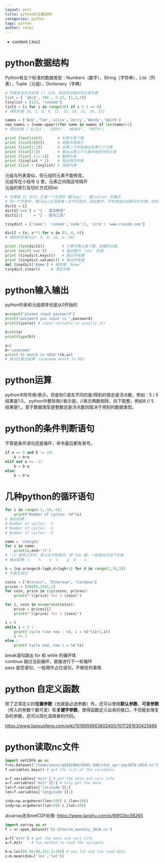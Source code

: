 ```yaml
---
layout: post
title: python的主要结构
categories: python
tags: python
author: renql
---
```


* content
{:toc}

# python数据结构
Python有五个标准的数据类型：Numbers（数字），String（字符串），List（列表），Tuple（元组），Dictionary（字典）
```py
# 列表是写在方括号 [] 之间、用逗号分隔开的元素列表
list = [ 'abcd', 786 , 2.23, [1,2,3]]
tinylist = [123, 'runoob']
list2 = [i for i in range(30) if i % 3 == 0]
# 得到列表 [0, 3, 6, 9, 12, 15, 18, 21, 24, 27]

names = ['Bob','Tom','alice','Jerry','Wendy','Smith']
new_names = [name.upper()for name in names if len(name)>3]
# 得到列表 ['ALICE', 'JERRY', 'WENDY', 'SMITH']

print (len(list))       # 列表元素个数
print (list[3][0])      # 嵌套列表索引
print (list[1:3])       # 从第二个开始输出到第三个元素
print (list[2:])        # 输出从第三个元素开始的所有元素
print (list[-1::-1])    # 翻转列表
print (tinylist * 2)    # 输出两次列表
print (list + tinylist) # 连接列表
```

元组与列表类似，但元组的元素不能修改。  
元组写在小括号 () 里，元素之间用逗号隔开  
元组的索引及切片方式同list  

```py
# 字典用 {} 标识，它是一个无序的 键(key) : 值(value) 的集合
# 同一个字典中，键(key)必须是唯一且不可变的，因此数字，字符串或元组都可作为键，但列表不行。
dict1 = {}
dict1['one'] = "1 - 菜鸟教程"
dict1[2]     = "2 - 菜鸟工具"

tinydict = {'name': 'runoob','code':1, 'site': 'www.runoob.com'}

dict2 = {x: x**2 for x in (2, 4, 6)} 
# 得到的字典为{2: 4, 4: 16, 6: 36}

print (len(dict2))        # 计算字典元素个数，即键的总数。
print (dict['one'])       # 输出键为 'one' 的值
print (tinydict.keys())   # 输出所有键
print (tinydict.values()) # 输出所有值
del tinydict['Name'] # 删除键 'Name'
tinydict.clear()     # 清空字典
```

# python输入输出  
python列表和元组顺序也是从0开始的

```python
a=input("please input password")
print("password you input is ",password)
print(type(a)) # input variable is usually str

b=int(a)
print(type(b))  

a=2
b='casename'
print('%s month is %03d'%(b,a))
# 格式化输出结果：casename month is 002
```

# python运算
python中除号用/表示，但是和C语言不同的是/得到的值总是浮点数，例如：5 / 5结果是1.0。
python中整除用//表示是，//表示两数相除，向下取整，例如8 // 5 结果是1,，至于数据类型是整数还是浮点数则取决于用到的数据类型。

# python的条件判断语句 
不管是条件语句还是循环，命令最后都有冒号。
```py
if a == 0 and b != 14:
	b = b+a
elif not a <= -1:
	b = b-a
else:
	b = b*a
```

# 几种python的循环语句  
```py
for i in range(-1,-10,-4):  
	print("Number of cycles: %d"%i)  
# 输出结果：
# Number of cycles: -1
# Number of cycles: -5
# Number of cycles: -9

name = 'chengdu'  
for i in name:
	print(i,end='\t') 
# '\t'是转义字符，表示水平制表符，即 Tab 键，一般相当于四个空格
# 输出结果：c	h	 e	n	 g	d	 u

b = [np.arange(d-lagh,d+lagh+1) for d in range(2,10,3)]
# 列表生成式

coins = ["Bitcoin", "Ethereum", "Cardano"]
prices = [48000,2585,2]
for coin, price in zip(coins, prices):
    print(f"${price} for 1 {coin}")

for i, coin in enumerate(coins):
    price = prices[i]
    print(f"${price} for 1 {coin}")

i = 0
while i < 5 :
	print('cycle time now : %d, i = %d'%(i+1,i))
	i += 1
else : 
	print('cycle end, now i = %d'%i)
```

break语句跳出 for 和 while 的循环体  
continue 跳过当前循环，直接进行下一轮循环  
pass 是空语句，一般用作占位语句，不做任何事情  

# python 自定义函数
除了正常定义的**位置参数**（也就是必选参数）外，还可以使用**默认参数**、**可变参数**（传入的参数个数可变）和**关键字参数**，使得函数定义出来的接口，不但能处理复杂的参数，还可以简化调用者的代码。

https://www.liaoxuefeng.com/wiki/1016959663602400/1017261630425888

# python读取nc文件
```python   
import netCDF4 as nc   
f=nc.Dataset("/home/users/qd201969/ERA5-1HR/stat_apr-sep1979-2019.nc") # best to use absolute path  
f.variables.keys() # get the list of the variables   

a=f.variables['mstr'] # get the data and vari info  
a=f.variables['mstr'][:] # only get the data  
lat=f.variables['latitude'][:]  
lon=f.variables['longitude'][:]

indx=np.argwhere((lon<100) & (lon>10))
indy=np.argwhere((lat<50) & (lat>10))   
``` 

从xarray走向netCDF处理: https://www.jianshu.com/p/86f02bc58265   
```py  
import xarray as xr
f = xr.open_dataset('EC-Interim_monthly_2018.nc') 

a=f['mstr'] # get the data and vari info
a=f.mstr    # two method to read the variable

b=a.loc[84.86:90,352.5:360] # use lat and lon read data
c=b.mean(dim=['lon','lat'])  
```  

